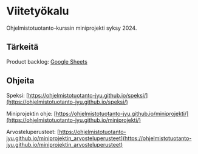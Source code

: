 # Viitetyökalu
Ohjelmistotuotanto-kurssin miniprojekti syksy 2024.

## Tärkeitä

Product backlog: [Google Sheets](https://docs.google.com/spreadsheets/d/17in9yRM2PUno4twzgbK_y8HkSOfE-ASxqxb1KzS6Fr0/edit?usp=sharing)

## Ohjeita

Speksi: [https://ohjelmistotuotanto-jyu.github.io/speksi/](https://ohjelmistotuotanto-jyu.github.io/speksi/)

Miniprojektin ohje: [https://ohjelmistotuotanto-jyu.github.io/miniprojekti/](https://ohjelmistotuotanto-jyu.github.io/miniprojekti/)

Arvosteluperusteet: [https://ohjelmistotuotanto-jyu.github.io/miniprojektin_arvosteluperusteet](https://ohjelmistotuotanto-jyu.github.io/miniprojektin_arvosteluperusteet)
